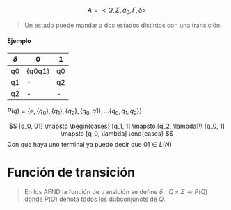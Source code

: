 $$
A = <Q, \Sigma, q_0, F, \delta>
$$
> Un estado puede mandar a dos estados distintos con una transición.

#### Ejemplo
| $\delta$  | 0| 1|
| -- | -- | -- |
|q0|{q0q1} | q0
|q1| - | q2 |
|q2 | -| - |
$P(q) = \{\varnothing, \{q_0\}, \{q_1\}, \{q_2\}, \{q_0, q1\}, \ldots \{q_0, q_1, q_2\}\}$

$$
[q_0, 01] \mapsto 
\begin{cases}
[q_1, 1] \mapsto [q_2, \lambda]\\
[q_0, 1] \mapsto [q_0, \lambda]
\end{cases}
$$
Con que haya uno terminal ya puedo decir que $01 \in L(N)$

# Función de transición
> En los AFND la función de transición se define $\delta: Q \times \Sigma\rightarrow P(Q)$ donde $P(Q)$ denota todos los dubconjunots de $Q$.



